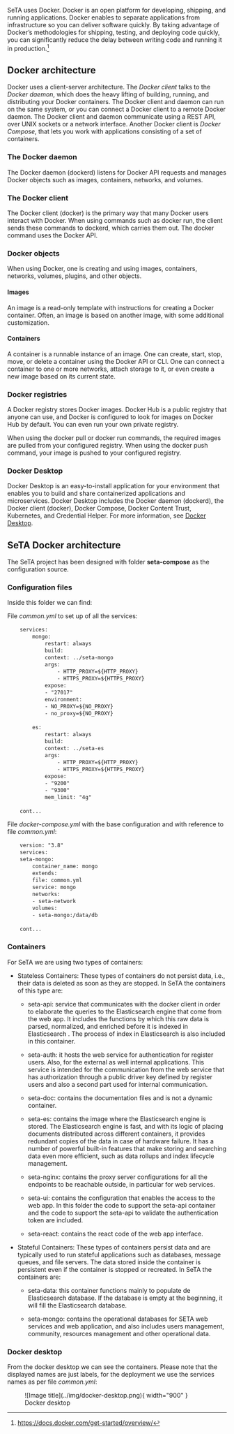 SeTA uses Docker. Docker is an open platform for developing, shipping, and running applications. Docker enables to separate applications from infrastructure so you can deliver software quickly. By taking advantage of Docker’s methodologies for shipping, testing, and deploying code quickly, you can significantly reduce the delay between writing code and running it in production.[^1]



## Docker architecture

Docker uses a client-server architecture. The *Docker client* talks to the *Docker daemon*, which does the heavy lifting of building, running, and distributing your Docker containers. The Docker client and daemon can run on the same system, or you can connect a Docker client to a remote Docker daemon. The Docker client and daemon communicate using a REST API, over UNIX sockets or a network interface. Another Docker client is *Docker Compose*, that lets you work with applications consisting of a set of containers.


### The Docker daemon

The Docker daemon (dockerd) listens for Docker API requests and manages Docker objects such as images, containers, networks, and volumes. 



### The Docker client

The Docker client (docker) is the primary way that many Docker users interact with Docker. When using commands such as docker run, the client sends these commands to dockerd, which carries them out. The docker command uses the Docker API. 


### Docker objects

When using Docker, one is creating and using images, containers, networks, volumes, plugins, and other objects.

#### Images

An image is a read-only template with instructions for creating a Docker container. Often, an image is based on another image, with some additional customization. 

#### Containers

A container is a runnable instance of an image. One can create, start, stop, move, or delete a container using the Docker API or CLI. One can connect a container to one or more networks, attach storage to it, or even create a new image based on its current state. 


### Docker registries

A Docker registry stores Docker images. Docker Hub is a public registry that anyone can use, and Docker is configured to look for images on Docker Hub by default. You can even run your own private registry.

When using the docker pull or docker run commands, the required images are pulled from your configured registry. When using the docker push command, your image is pushed to your configured registry.

### Docker Desktop

Docker Desktop is an easy-to-install application for your environment that enables you to build and share containerized applications and microservices. Docker Desktop includes the Docker daemon (dockerd), the Docker client (docker), Docker Compose, Docker Content Trust, Kubernetes, and Credential Helper. For more information, see [Docker Desktop](https://docs.docker.com/desktop/).



## SeTA Docker architecture

The SeTA project has been designed with folder **seta-compose** as the configuration source. 

### Configuration files
Inside this folder we can find:

File *common.yml* to set up of all the services:

```
    services:
        mongo:
            restart: always
            build:
            context: ../seta-mongo
            args:
                - HTTP_PROXY=${HTTP_PROXY}
                - HTTPS_PROXY=${HTTPS_PROXY}
            expose:
            - "27017"
            environment:
            - NO_PROXY=${NO_PROXY}
            - no_proxy=${NO_PROXY}

        es:
            restart: always
            build:
            context: ../seta-es
            args:
                - HTTP_PROXY=${HTTP_PROXY}
                - HTTPS_PROXY=${HTTPS_PROXY}
            expose:
            - "9200"
            - "9300"
            mem_limit: "4g"
    
    cont...
```

File *docker-compose.yml* with the base configuration and with reference to file *common.yml*:

```
    version: "3.8"
    services:
    seta-mongo:
        container_name: mongo
        extends:
        file: common.yml
        service: mongo
        networks:
        - seta-network
        volumes:
        - seta-mongo:/data/db

    cont...
```
### Containers
For SeTA we are using two types of containers:     

- Stateless Containers: These types of containers do not persist data, i.e., their data is deleted as soon as they are stopped.    In SeTA the containers of this type are:    

    - seta-api: service that communicates with the docker client in order to elaborate the queries to the Elasticsearch  engine that come from the web app.   It includes the functions by which this raw data is parsed, normalized, and enriched before it is indexed in Elasticsearch .   The process of index in Elasticsearch  is also included in this container. 

    - seta-auth: it hosts the web service for authentication for register users. Also, for the external as well internal applications. This service is intended for the communication from the web service that has authorization through a public driver key defined by register users and also a second part used for internal communication. 
    - seta-doc: contains the documentation files and is not a dynamic container.

    - seta-es: contains the image where the Elasticsearch  engine is stored.  The Elasticsearch  engine is fast, and with its logic of placing documents distributed across different containers, it provides redundant copies of the data in case of hardware failure. It has a number of powerful built-in features that make storing and searching data even more efficient, such as data rollups and index lifecycle management.

    - seta-nginx: contains the proxy server configurations for all the endpoints to be reachable outside, in particular for web services.

    - seta-ui: contains the configuration that enables the access to the web app. In this folder the code to support the seta-api container and the code to support the seta-api to validate the authentication token are included.

    - seta-react: contains the react code of the web app interface.

- Stateful Containers: These types of containers persist data and are typically used to run stateful applications such as databases, message queues, and file servers. The data stored inside the container is persistent even if the container is stopped or recreated.  In SeTA the containers are:    

    - seta-data: this container functions mainly to populate de Elasticsearch  database. If the database is empty at the beginning, it will fill the Elasticsearch  database.

    - seta-mongo: contains the operational databases for SETA web services and web application, and also includes users management, community, resources management and other operational data.



### Docker desktop

From the docker desktop we can see the containers. Please note that the displayed names are just labels, for the deployment we use the services names as per file *common.yml*:  

<figure markdown>
![Image title](../img/docker-desktop.png){ width="900" }
<figcaption>Docker desktop</figcaption>
</figure>






[^1]: https://docs.docker.com/get-started/overview/